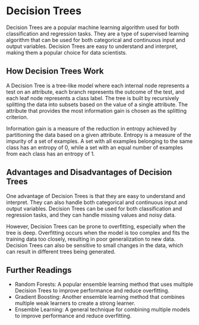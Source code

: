 # Decision Trees

Decision Trees are a popular machine learning algorithm used for both classification and regression tasks. They are a type of supervised learning algorithm that can be used for both categorical and continuous input and output variables. Decision Trees are easy to understand and interpret, making them a popular choice for data scientists.

## How Decision Trees Work

A Decision Tree is a tree-like model where each internal node represents a test on an attribute, each branch represents the outcome of the test, and each leaf node represents a class label. The tree is built by recursively splitting the data into subsets based on the value of a single attribute. The attribute that provides the most information gain is chosen as the splitting criterion.

Information gain is a measure of the reduction in entropy achieved by partitioning the data based on a given attribute. Entropy is a measure of the impurity of a set of examples. A set with all examples belonging to the same class has an entropy of 0, while a set with an equal number of examples from each class has an entropy of 1.

## Advantages and Disadvantages of Decision Trees

One advantage of Decision Trees is that they are easy to understand and interpret. They can also handle both categorical and continuous input and output variables. Decision Trees can be used for both classification and regression tasks, and they can handle missing values and noisy data.

However, Decision Trees can be prone to overfitting, especially when the tree is deep. Overfitting occurs when the model is too complex and fits the training data too closely, resulting in poor generalization to new data. Decision Trees can also be sensitive to small changes in the data, which can result in different trees being generated.

## Further Readings

- Random Forests: A popular ensemble learning method that uses multiple Decision Trees to improve performance and reduce overfitting.
- Gradient Boosting: Another ensemble learning method that combines multiple weak learners to create a strong learner.
- Ensemble Learning: A general technique for combining multiple models to improve performance and reduce overfitting.

